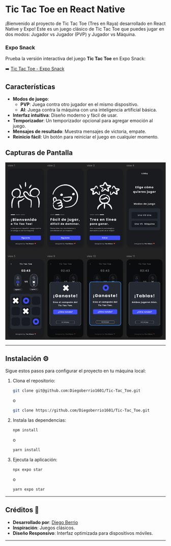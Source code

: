 
# Tic Tac Toe en React Native

¡Bienvenido al proyecto de Tic Tac Toe (Tres en Raya) desarrollado en React Native y Expo! Este es un juego clásico de Tic Tac Toe que puedes jugar en dos modos: Jugador vs Jugador (PVP) y Jugador vs Máquina.

### Expo Snack  

Prueba la versión interactiva del juego **Tic Tac Toe** en Expo Snack:  

➡️ [Tic Tac Toe - Expo Snack](https://snack.expo.dev/@diegoberrio1601/tic-tac-toue)  


## Características

- **Modos de juego**:
  - **PVP**: Juega contra otro jugador en el mismo dispositivo.
  - **AI**: Juega contra la máquina con una inteligencia artificial básica.
- **Interfaz intuitiva**: Diseño moderno y fácil de usar.
- **Temporizador**: Un temporizador opcional para agregar emoción al juego.
- **Mensajes de resultado**: Muestra mensajes de victoria, empate.
- **Reinicio fácil**: Un botón para reiniciar el juego en cualquier momento.

## Capturas de Pantalla

![alt text](./assets/reference-figma.png)


---
## Instalación ⚙️

Sigue estos pasos para configurar el proyecto en tu máquina local:

1. Clona el repositorio:

   ```bash
   git clone git@github.com:Diegoberrio1601/Tic-Tac_Toe.git
   ```
   o

    ```bash
   git clone https://github.com/Diegoberrio1601/Tic-Tac_Toe.git
   ```

2. Instala las dependencias:

   ```bash
   npm install
   ```

   o

   ```bash
   yarn install
   ```

3. Ejecuta la aplicación:

   ```bash
   npx expo star 
   ```

   o

   ```bash
   yarn expo star 
   ```

---

## Créditos 👏

- **Desarrollado por**: [Diego Berrio](https://github.com/Diegoberrio1601)
- **Inspiración**: Juegos clásicos.
- **Diseño Responsivo**: Interfaz optimizada para dispositivos móviles.

---
















